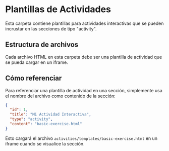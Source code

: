 # Plantillas de Actividades

Esta carpeta contiene plantillas para actividades interactivas que se pueden incrustar en las secciones de tipo "activity".

## Estructura de archivos

Cada archivo HTML en esta carpeta debe ser una plantilla de actividad que se pueda cargar en un iframe.

## Cómo referenciar

Para referenciar una plantilla de actividad en una sección, simplemente usa el nombre del archivo como contenido de la sección:

```json
{
  "id": 1,
  "title": "Mi Actividad Interactiva",
  "type": "activity",
  "content": "basic-exercise.html"
}
```

Esto cargará el archivo `activities/templates/basic-exercise.html` en un iframe cuando se visualice la sección.
